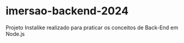 # imersao-backend-2024
Projeto Instalike realizado para praticar os conceitos de Back-End em Node.js
